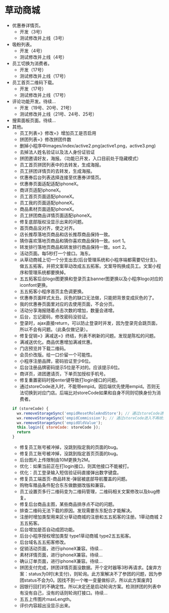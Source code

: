 # 草动商城
* 优惠券详情页。
    - 开发（3号）
    - 测试修改并上线（3号）
* 吸粉列表。
    - 开发（4号）
    - 测试修改并上线（4号）
* 员工切换为消费者。
    - 开发（17号）
    - 测试修改并上线（17号）
* 员工首页二维码下载。
    - 开发（17号）
    - 测试修改并上线（17号）
* 评论功能开发。待续...
    - 开发（19号、20号、21号）
    - 测试修改并上线（21号、24号、25号）
* 搜索面板页面。待续...
* 其他。
    - 员工列表=》修改=》增加员工是否启用
    - 拼团列表=》修改拼团件数
    - 删掉小程序中images/index/active2.png(active1.png，active3.png)
    - 去掉法人姓名验证以及法人身份证验证
    - 拼团邀请好友，海报。（功能已开发，入口目前处于隐藏模式）
    - 员工首页拼团列表中的去转发，生成海报。
    - 员工拼团详情页的去转发，生成海报。
    - 优惠券后台列表选择连接至优惠券详情页。
    - 优惠券页面适配适配iphoneX。
    - 商详页适配iphoneX。
    - 员工首页页面适配iphoneX。
    - 员工我的页面适配iphoneX。
    - 商品素材页面适配iphoneX。
    - 员工拼团商品详情页面适配iphoneX。
    - 修复底部版权没显示出来的问题。
    - 首页商品没对齐，使之对齐。
    - 店长推荐落地页商品和店长推荐商品保持一致。
    - 猜你喜欢落地页商品和猜你喜欢商品保持一致。sort 1。
    - 转发排行落地页商品和转发排行商品保持一致。sort 2。
    - 活动页面。每5秒打一个接口。海东。
    - 从草动商城上切一个分支出去(后台管理系统和小程序端都需要切分支)。做五五拓客。并把文案草动改成五五拓客。文案导购换成员工。文案小程序和管理系统都要换掉。
    - 五五拓客后台logo图更换和登录页主banner图更换以及小程序logo对应的iconfont更换。
    - 五五拓客小程序首页主色调更换。
    - 优惠券页面样式太丑。灰色的缺口无法做，只能把背景变成灰色的了。
    - 我的优惠券页面里对应的去使用页面，不会分页。
    - 活动分享海报随着点击次数的增加，数量会递增。
    - 后台，忘记密码，修改密码没验证。
    - 登录时，ajax直接return，可以防止登录时并发，因为登录完会跳页面，所以不会有问题。（此条仅做记录）。
    - 修复促销=》满减送=》终结，列表不刷新的问题。发现是陈松的问题。
    - 满减送优化。商品优惠增加满减优惠。
    - 门店预览并下载二维码。
    - 会员价改版。给一口价留一个可能性。
    - 小程序注册品牌，密码验证至少6位。
    - 后台注册品牌密码提示5位是不对的。应该提示6位。
    - 商详页，进团邀请页，下单页加授权手机号。
    - 修复重置密码时按enter键导致打login接口的问题。
    - 通过storeCode进入时，不能带empid。因后端优先使用empid。否则无法切换到对应门店。后端比对storeCode如果和自身不同则切换身份为消费者。
    ```javascript
    if (storeCode) {
      wx.removeStorageSync('empidResetRoleAndStore'); // 通过storeCode进入时，不能带empid。因后端优先使用empid。否则无法切换到对应门店。后端比对storeCode如果和自身不同则切换身份为消费者。
      wx.removeStorageSync('empidCommission'); // 通过storeCode进入不再统计业绩。
      wx.removeStorageSync('empidOldValue');
      this.login({ storeCode: storeCode });
      return
    }
    ```
    - 修复员工账号被冲掉，没跳到指定我的页面的bug。
    - 修复员工账号被冲掉，没跳到指定首页页面的bug。
    - 后台图片上传限制由10M更换为2M。
    - 优化：如果当前正在打login接口，则其他接口不能被打。
    - 优化：员工登录输入短信验证码直接弹出数字键盘。
    - 修复员工端首页-商品转发-弹层被底部导航覆盖的问题。
    - 购物车赠品条件配合东东做数据改版和兼容。
    - 员工设置页多行二维码变为二维码管理，二维码相关文案修改以及bug修复。
    - 修复后台商品主图，某些商品排序点不动的问题。
    - 排查二维码无法下载的原因。发现需要东东配合才能解决。
    - 注册时增加类型用来区分草动商城的注册和五五拓客的注册。1草动商城 2五五拓客。
    - 后台增加是否自动成团功能。
    - 后台小程序授权增加类型 type1草动商城 type2五五拓客。
    - 后台域名五五拓客修改。
    - 促销活动页面，进行iphoneX兼容。待续...
    - 素材详情页面，进行iphoneX兼容。待续...
    - 确认订单页面，进行iphoneX兼容。待续...
    - 拼团支付完成，拼团详情页面没数据。开个定时器等3秒再请求。【废弃方案：status为0时(未支付)，则轮询。此方案解决不了参团的问题，因为参团status不会为0。因找不到一个唯一变量做标识，所以此方案废弃】
    - 因银行回打的不确定性。所以决定还是启动轮询方案。检测拼团的列表中有没有自己，没有的话则轮询打接口。待续...
    - 五五上传图片maxLength。
    - 评价内容超出没显示出来。
